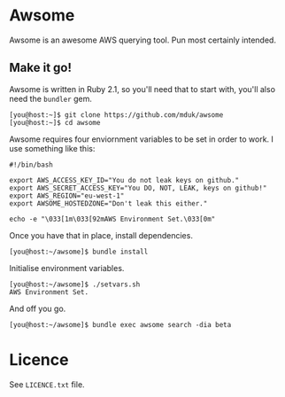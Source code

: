 # Awsome

Awsome is an awesome AWS querying tool. Pun most certainly intended.

## Make it go!

Awsome is written in Ruby 2.1, so you'll need that to start with, you'll also need the `bundler` gem.

	[you@host:~]$ git clone https://github.com/mduk/awsome
	[you@host:~]$ cd awsome

Awsome requires four enviornment variables to be set in order to work. I use something like this:

	#!/bin/bash

	export AWS_ACCESS_KEY_ID="You do not leak keys on github."
	export AWS_SECRET_ACCESS_KEY="You DO, NOT, LEAK, keys on github!"
	export AWS_REGION="eu-west-1"
	export AWSOME_HOSTEDZONE="Don't leak this either."

	echo -e "\033[1m\033[92mAWS Environment Set.\033[0m"

Once you have that in place, install dependencies.

	[you@host:~/awsome]$ bundle install

Initialise environment variables.

	[you@host:~/awsome]$ ./setvars.sh
	AWS Environment Set.

And off you go.

	[you@host:~/awsome]$ bundle exec awsome search -dia beta


# Licence

See `LICENCE.txt` file.
